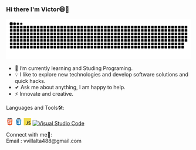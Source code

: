 ### Hi there I'm Victor😄👋

<!--
**VictorManuelVillalta/VictorManuelVillalta** is a ✨ _special_ ✨ repository because its `README.md` (this file) appears on your GitHub profile.

<!--- snake -->
<div align="center">
  <img  src="https://github.com/1999AZZAR/1999AZZAR/blob/readme/resources/img/grid-snake.svg"
       alt="snake" /></a>
</div>

- 🌱 I’m currently learning and Studing Programing.
- 💡 I like to explore new technologies and develop software solutions and quick hacks.
- ✔ Ask me about anything, I am happy to help.
- ⚡ Innovate and creative.

<summary>
Languages and Tools🛠:
</summary>

<code><img height="20" src="https://raw.githubusercontent.com/github/explore/80688e429a7d4ef2fca1e82350fe8e3517d3494d/topics/html/html.png"></code>
<code><img height="20" src="https://raw.githubusercontent.com/github/explore/80688e429a7d4ef2fca1e82350fe8e3517d3494d/topics/css/css.png"></code>
<code><img height="20" src="https://raw.githubusercontent.com/github/explore/80688e429a7d4ef2fca1e82350fe8e3517d3494d/topics/javascript/javascript.png"></code>
 <a href="#"><img alt="Visual Studio Code" src="https://img.shields.io/badge/Visual%20Studio%20Code-0078d7.svg?logo=visual-studio-code&logoColor=white"></a>
  &emsp;
  
<summary> Connect with me🤝: </summary>  
Email : vvillalta488@gmail.com
